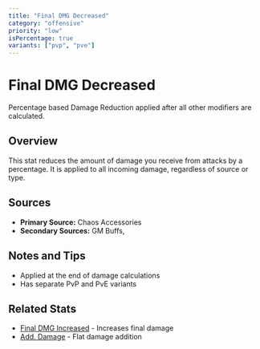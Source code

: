 ```yaml
---
title: "Final DMG Decreased"
category: "offensive"
priority: "low"
isPercentage: true
variants: ["pvp", "pve"]
---
```


# Final DMG Decreased

Percentage based Damage Reduction applied after all other modifiers are calculated.

## Overview

This stat reduces the amount of damage you receive from attacks by a percentage. It is applied to all incoming damage, regardless of source or type. 

## Sources

- **Primary Source:** Chaos Accessories
- **Secondary Sources:** GM Buffs,

## Notes and Tips

- Applied at the end of damage calculations
- Has separate PvP and PvE variants

## Related Stats

- [Final DMG Increased](/stats/final-damage-increased) - Increases final damage
- [Add. Damage](/stats/add-damage) - Flat damage addition